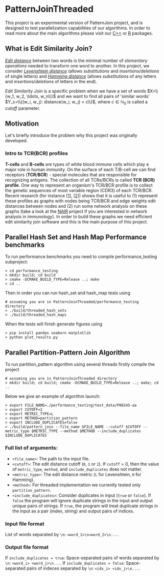 # PatternJoinThreaded
This project is an experimental version of PatternJoin project, and is designed to test parallelization capabilities of our algorithms. In order to read more about the main algorithms please visit our [C++](https://github.com/MatveevDaniil/PatternJoin) or [R](https://matveevdaniil.r-universe.dev/RPatternJoin) packages.

## What is Edit Similarity Join?
[_Edit distance_](https://en.wikipedia.org/w/index.php?search=Edit+distance&title=Special:Search&ns0=1) between two words is the minimal number of _elementary operations_ needed to transform one word to another. In this project, we consider [_Levenshtein distance_](https://en.wikipedia.org/wiki/Levenshtein_distance) (allows _substitutions_ and _insertions_/_deletions_ of single letters) and [_Hamming distance_](https://en.wikipedia.org/wiki/Hamming_distance) (allows _substitutions_ of any letters and _insertions_/_deletions_ of letters in the end). 

_Edit Similarity Join_ is a specific problem when we have a set of words $X=\\{w_1, w_2, \ldots, w_n\\}$ and we want to find all pairs of 'similar words' $Y_c=\\{(w_i, w_j): distance(w_i, w_j) < c\\}$, where $c \in \mathbb{N}_0$ is called a _cutoff_ parameter.

## Motivation
Let's briefly introduce the problem why this project was originally developed.

### Intro to TCR(BCR) profiles 
__T-cells__ and __B-cells__ are types of white blood immune cells which play a major role in human immunity. On the surface of each T/B-cell we can find receptors (__TCR__/__BCR__) - special molecules that are responsible for recognizing antigens. The collection of all TCRs/BCRs is called __TCR (BCR) profile__. One way to represent an organism's TCR/BCR profile is to collect the genetic sequences of most variable region (CDR3) of each TCR/BCR. Recent research (for instance [[1]](https://www.nature.com/articles/s41467-019-09278-8), [[2]](https://academic.oup.com/bioinformatics/article/36/6/1731/5686386)) shows that it is useful to (1) represent these profiles as graphs with nodes being TCR/BCR and edge weights edit distances between nodes and (2) run some network analysis on these graphs (take a look at the [NAIR](https://github.com/mlizhangx/Network-Analysis-for-Repertoire-Sequencing-) project if you are interested in network analysis in immunology). In order to build these graphs we need efficient edit similarity join software and this is the main purpose of this project.


## Parallel Hash Set and Hash Map Performance benchmarks
To run performance benchmarks you need to compile performance_testing subproject:

```shell
> cd performance_testing
> mkdir build; cd build
> cmake -DCMAKE_BUILD_TYPE=Release ..; make
> cd ..
```

Then in order you can run hash_set and hash_map tests using
```shell
# assuming you are in PatternJoinThreaded/performance_testing directory
> ./build/threaded_hash_sets
> ./build/threaded_hash_maps
```

When the tests will finish generate figures using
```shell
> pip install pandas seaborn matplotlib
> python plot_results.py
```

## Parallel Partition-Pattern Join Algorithm
To run partition_pattern algorithm using several threads firstly compile the project
```shell
# assuming you are in PatternJoinThreaded directory
> mkdir build; cd build; cmake -DCMAKE_BUILD_TYPE=Release ..; make; cd ..
```

Below we give an example of algorithm launch:
```shell
> export FILE_NAME=./performance_testing/test_data/P00245-aa
> export CUTOFF=2
> export METRIC_TYPE=L
> export METHOD=partition_pattern
> export INCLUDE_DUPLICATES=false
> ./build/pattern_join --file_name $FILE_NAME --cutoff $CUTOFF --metric_type $METRIC_TYPE --method $METHOD --include_duplicates $INCLUDE_DUPLICATES
```

### Full list of arguments:
- `<file_name>`: The path to the input file.
- `<cutoff>`: The edit distance cutoff (`0`, `1` or `2`). If `cutoff` = 0, then the value of `metric_type`, `method`, and `include_duplicates` does not matter.
- `<metric_type>`: The edit distance metric (`L` for Levenshtein, `H` for Hamming).
- `<method>`: For threaded implementation we currently tested only `partition_pattern`. 
- `<include_duplicates>`: Consider duplicates in input (`true` or `false`). If `false` the program will ignore duplicate strings in the input and output unique pairs of strings. If `true`, the program will treat duplicate strings in the input as a pair (index, string) and output pairs of indices. 

### Input file format
List of words separated by `\n`: `<word_1>\n<word_2>\n...`.

### Output file format
If `include_duplicates = true`: Space-separated pairs of words separated by `\n`: `<word_i> <word_j>\n...`.
If `include_duplicates = false`: Space-separated pairs of indeces separated by `\n`: `<idx_i> <idx_j>\n...`.